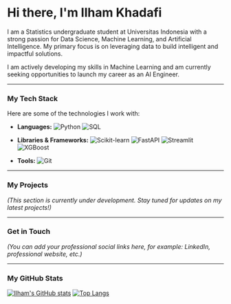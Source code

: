 # Hi there, I'm Ilham Khadafi

I am a Statistics undergraduate student at Universitas Indonesia with a strong passion for Data Science, Machine Learning, and Artificial Intelligence. My primary focus is on leveraging data to build intelligent and impactful solutions.

I am actively developing my skills in Machine Learning and am currently seeking opportunities to launch my career as an AI Engineer.

---

### My Tech Stack

Here are some of the technologies I work with:

* **Languages:**
    ![Python](https://img.shields.io/badge/Python-3776AB?style=for-the-badge&logo=python&logoColor=white)
    ![SQL](https://img.shields.io/badge/SQL-4479A1?style=for-the-badge&logo=postgresql&logoColor=white)

* **Libraries & Frameworks:**
    ![Scikit-learn](https://img.shields.io/badge/scikit--learn-%23F7931E.svg?style=for-the-badge&logo=scikit-learn&logoColor=white)
    ![FastAPI](https://img.shields.io/badge/FastAPI-009688?style=for-the-badge&logo=fastapi&logoColor=white)
    ![Streamlit](https://img.shields.io/badge/Streamlit-FF4B4B?style=for-the-badge&logo=streamlit&logoColor=white)
    ![XGBoost](https://img.shields.io/badge/XGBoost-006600?style=for-the-badge&logo=xgboost&logoColor=white)

* **Tools:**
    ![Git](https://img.shields.io/badge/GIT-E44C30?style=for-the-badge&logo=git&logoColor=white)

---

### My Projects

*(This section is currently under development. Stay tuned for updates on my latest projects!)*

---

### Get in Touch

*(You can add your professional social links here, for example: LinkedIn, professional website, etc.)*

---

### My GitHub Stats

[![Ilham's GitHub stats](https://github-readme-stats.vercel.app/api?username=hamkhadafi&show_icons=true&theme=radical)](https://github.com/anuraghazra/github-readme-stats)
[![Top Langs](https://github-readme-stats.vercel.app/api/top-langs/?username=hamkhadafi&layout=compact&theme=radical)](https://github.com/anuraghazra/github-readme-stats)
